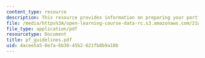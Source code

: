 ```yaml
---
content_type: resource
description: This resource provides information on preparing your portfolio for submission.
file: /media/https%3A/open-learning-course-data-rc.s3.amazonaws.com/21w-735-writing-and-reading-the-essay-fall-2005/4acee5a50e7a6b3045b2621fb8b9a18b_pf_guidelines.pdf
file_type: application/pdf
resourcetype: Document
title: pf_guidelines.pdf
uid: 4acee5a5-0e7a-6b30-45b2-621fb8b9a18b
---
```

